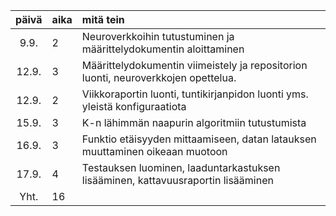 | päivä | aika | mitä tein                                                                          |
| :---: | :--- | :--------------------------------------------------------------------------------- |
| 9.9.  | 2    | Neuroverkkoihin tutustuminen ja määrittelydokumentin aloittaminen                  |
| 12.9. | 3    | Määrittelydokumentin viimeistely ja repositorion luonti, neuroverkkojen opettelua. |
| 12.9. | 2    | Viikkoraportin luonti, tuntikirjanpidon luonti yms. yleistä konfiguraatiota        |
| 15.9. | 3    | K-n lähimmän naapurin algoritmiin tutustumista                                     |
| 16.9. | 3    | Funktio etäisyyden mittaamiseen, datan latauksen muuttaminen oikeaan muotoon       |
| 17.9. | 4    | Testauksen luominen, laaduntarkastuksen lisääminen, kattavuusraportin lisääminen   |
| Yht.  | 16   |                                                                                    |

